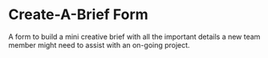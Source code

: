 # Create-A-Brief Form

A form to build a mini creative brief with all the important details a new team member might need to assist with an on-going project.
